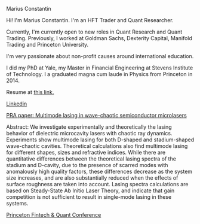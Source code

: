 Marius Constantin

Hi! I'm Marius Constantin. I'm an HFT Trader and Quant Researcher.

Currently, I'm currently open to new roles in Quant Research and Quant Trading. Previously, I worked at Goldman Sachs, Dexterity Capital, Manifold Trading and Princeton University.

I'm very passionate about non-profit causes around international education.

I did my PhD at Yale, my Master in Financial Engineering at Stevens Institute of Technology. I a graduated magna cum laude in Physics from Princeton in 2014.

Resume at [this link.](https://drive.google.com/file/d/1tAdqDvFJSv5xHKTK604MMQu9eAX-_8Bj/view?usp=drive_link) 

[Linkedin](https://www.linkedin.com/in/mariusconstantin11/)

[PRA paper: Multimode lasing in wave-chaotic semiconductor microlasers](https://arxiv.org/abs/1908.05397)

Abstract: We investigate experimentally and theoretically the lasing behavior of dielectric microcavity lasers with chaotic ray dynamics. Experiments show multimode lasing for both D-shaped and stadium-shaped wave-chaotic cavities. Theoretical calculations also find multimode lasing for different shapes, sizes and refractive indices. While there are quantitative differences between the theoretical lasing spectra of the stadium and D-cavity, due to the presence of scarred modes with anomalously high quality factors, these differences decrease as the system size increases, and are also substantially reduced when the effects of surface roughness are taken into account. Lasing spectra calculations are based on Steady-State Ab Initio Laser Theory, and indicate that gain competition is not sufficient to result in single-mode lasing in these systems.

[Princeton Fintech & Quant Conference](https://princetonfintechquant.org/)
